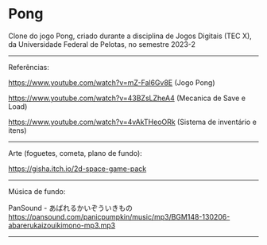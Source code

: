 # Pong

Clone do jogo Pong, criado durante a disciplina de Jogos Digitais (TEC X), da Universidade Federal de Pelotas, no semestre 2023-2

----

Referências:

https://www.youtube.com/watch?v=mZ-Fal6Gv8E (Jogo Pong)

https://www.youtube.com/watch?v=43BZsLZheA4 (Mecanica de Save e Load)

https://www.youtube.com/watch?v=4vAkTHeoORk (Sistema de inventário e itens)

----

Arte (foguetes, cometa, plano de fundo):

https://gisha.itch.io/2d-space-game-pack

----

Música de fundo:

PanSound - あばれるかいぞういきもの    
https://pansound.com/panicpumpkin/music/mp3/BGM148-130206-abarerukaizouikimono-mp3.mp3 

----